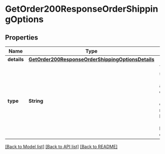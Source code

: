 # GetOrder200ResponseOrderShippingOptions

## Properties
Name | Type | Description | Notes
------------ | ------------- | ------------- | -------------
**details** | [**GetOrder200ResponseOrderShippingOptionsDetails**](GetOrder200ResponseOrderShippingOptionsDetails.md) |  | [optional] 
**type** | **String** | Tipo de envío puede ser **delivery:**Entrega a domicilio del cliente, **pickup:**El cliente debera recoger la orden en la respectiva tienda, **dinein:**Cenar en la tienda, esto es una orden de pedido | [optional] 

[[Back to Model list]](../README.md#documentation-for-models) [[Back to API list]](../README.md#documentation-for-api-endpoints) [[Back to README]](../README.md)



